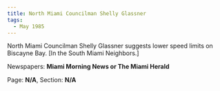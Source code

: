 ```yaml
---  
title: North Miami Councilman Shelly Glassner  
tags:  
  - May 1985  
---  
```

  
North Miami Councilman Shelly Glassner suggests lower speed limits on Biscayne Bay. [In the South Miami Neighbors.]  
  
Newspapers: **Miami Morning News or The Miami Herald**  
  
Page: **N/A**, Section: **N/A** 
